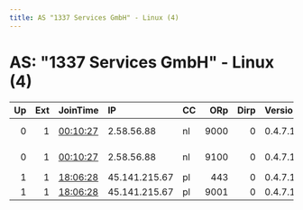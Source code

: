 ```yaml
---
title: AS "1337 Services GmbH" - Linux (4)
---
```


# AS: "1337 Services GmbH" - Linux (4)

|   Up |   Ext | JoinTime                                                                                              | IP            | CC   |   ORp |   Dirp | Version   | Contact                   | Nickname     |   eFamMembers |
|-----:|------:|:------------------------------------------------------------------------------------------------------|:--------------|:-----|------:|-------:|:----------|:--------------------------|:-------------|--------------:|
|    0 |     1 | [00:10:27](https://nusenu.github.io/OrNetStats/w/relay/460D13CE3971BD2138760A892FBCF0F464C26F63.html) | 2.58.56.88    | nl   |  9000 |      0 | 0.4.7.13  | email:Quetzalcoatl relays | Quetzalcoatl |             2 |
|    0 |     1 | [00:10:27](https://nusenu.github.io/OrNetStats/w/relay/5861F729B6D973B1F9FCED2E6E9B27859CBA2823.html) | 2.58.56.88    | nl   |  9100 |      0 | 0.4.7.13  | email:Quetzalcoatl relays | Quetzalcoatl |             2 |
|    1 |     1 | [18:06:28](https://nusenu.github.io/OrNetStats/w/relay/A399AB7ECF8A67FA94AFAD7F5B69456755DFB6D0.html) | 45.141.215.67 | pl   |   443 |      0 | 0.4.7.13  | tor noury.ee              | noury        |             5 |
|    1 |     1 | [18:06:28](https://nusenu.github.io/OrNetStats/w/relay/B344820E65E145BD3B336E68F9559BC52B4105DB.html) | 45.141.215.67 | pl   |  9001 |      0 | 0.4.7.13  | tor noury.ee              | noury        |             5 |

